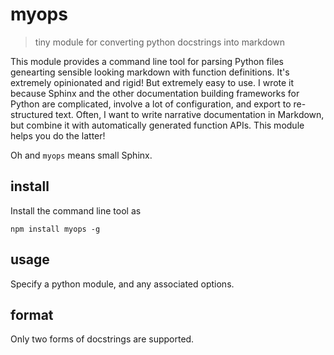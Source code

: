 # myops

> tiny module for converting python docstrings into markdown

This module provides a command line tool for parsing Python files genearting sensible looking markdown with function definitions. It's extremely opinionated and rigid! But extremely easy to use. I wrote it because Sphinx and the other documentation building frameworks for Python are complicated, involve a lot of configuration, and export to re-structured text. Often, I want to write narrative documentation in Markdown, but combine it with automatically generated function APIs. This module helps you do the latter!

Oh and `myops` means small Sphinx.

## install

Install the command line tool as

```
npm install myops -g
```

## usage

Specify a python module, and any associated options.

## format

Only two forms of docstrings are supported.
